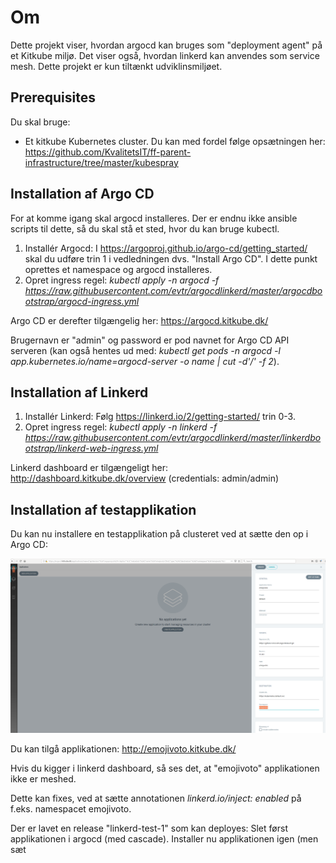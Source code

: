 # Om

Dette projekt viser, hvordan argocd kan bruges som "deployment agent" på et Kitkube miljø. 
Det viser også, hvordan linkerd kan anvendes som service mesh.
Dette projekt er kun tiltænkt udviklinsmiljøet.

## Prerequisites
Du skal bruge:
 * Et kitkube Kubernetes cluster. Du kan med fordel følge opsætningen her: https://github.com/KvalitetsIT/ff-parent-infrastructure/tree/master/kubespray

## Installation af Argo CD
For at komme igang skal argocd installeres. Der er endnu ikke ansible scripts til dette, så du skal stå et sted, hvor du kan bruge kubectl.

1. Installér Argocd: I https://argoproj.github.io/argo-cd/getting_started/ skal du udføre trin 1 i vedledningen dvs. "Install Argo CD". I dette punkt oprettes et namespace og argocd installeres.
2. Opret ingress regel: *kubectl apply -n argocd -f https://raw.githubusercontent.com/evtr/argocdlinkerd/master/argocdbootstrap/argocd-ingress.yml*

Argo CD er derefter tilgængelig her: https://argocd.kitkube.dk/

Brugernavn er "admin" og password er pod navnet for Argo CD API serveren (kan også hentes ud med: *kubectl get pods -n argocd -l app.kubernetes.io/name=argocd-server -o name | cut -d'/' -f 2*).

## Installation af Linkerd
1. Installér Linkerd: Følg https://linkerd.io/2/getting-started/ trin 0-3.
2. Opret ingress regel: *kubectl apply -n linkerd -f https://raw.githubusercontent.com/evtr/argocdlinkerd/master/linkerdbootstrap/linkerd-web-ingress.yml*

Linkerd dashboard er tilgængeligt her: http://dashboard.kitkube.dk/overview (credentials: admin/admin)

## Installation af testapplikation
Du kan nu installere en testapplikation på clusteret ved at sætte den op i Argo CD:

![setup testapplikation](images/argocd-emojivoto.png)

Du kan tilgå applikationen: http://emojivoto.kitkube.dk/

Hvis du kigger i linkerd dashboard, så ses det, at "emojivoto" applikationen ikke er meshed.

Dette kan fixes, ved at sætte annotationen *linkerd.io/inject: enabled* på f.eks. namespacet emojivoto.

Der er lavet en release "linkerd-test-1" som kan deployes: Slet først applikationen i argocd (med cascade).
Installer nu applikationen igen (men sæt 
